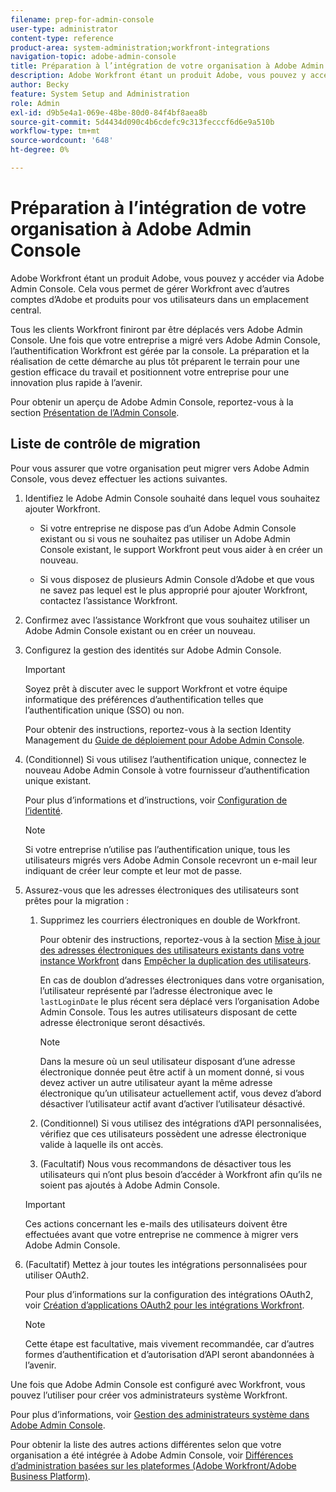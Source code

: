 ```yaml
---
filename: prep-for-admin-console
user-type: administrator
content-type: reference
product-area: system-administration;workfront-integrations
navigation-topic: adobe-admin-console
title: Préparation à l’intégration de votre organisation à Adobe Admin Console
description: Adobe Workfront étant un produit Adobe, vous pouvez y accéder via Adobe Admin Console. Cela vous permet de gérer Workfront avec d’autres comptes d’Adobe et produits pour vos utilisateurs dans un emplacement central.
author: Becky
feature: System Setup and Administration
role: Admin
exl-id: d9b5e4a1-069e-48be-80d0-84f4bf8aea8b
source-git-commit: 5d4434d090c4b6cdefc9c313fecccf6d6e9a510b
workflow-type: tm+mt
source-wordcount: '648'
ht-degree: 0%

---
```


# Préparation à l’intégration de votre organisation à Adobe Admin Console

<!-- Audited: 12/2023 -->

Adobe Workfront étant un produit Adobe, vous pouvez y accéder via Adobe Admin Console. Cela vous permet de gérer Workfront avec d’autres comptes d’Adobe et produits pour vos utilisateurs dans un emplacement central.

Tous les clients Workfront finiront par être déplacés vers Adobe Admin Console. Une fois que votre entreprise a migré vers Adobe Admin Console, l’authentification Workfront est gérée par la console. La préparation et la réalisation de cette démarche au plus tôt préparent le terrain pour une gestion efficace du travail et positionnent votre entreprise pour une innovation plus rapide à l’avenir.

Pour obtenir un aperçu de Adobe Admin Console, reportez-vous à la section [Présentation de l’Admin Console](https://helpx.adobe.com/fr/enterprise/using/admin-console.html).

## Liste de contrôle de migration

Pour vous assurer que votre organisation peut migrer vers Adobe Admin Console, vous devez effectuer les actions suivantes.

1. Identifiez le Adobe Admin Console souhaité dans lequel vous souhaitez ajouter Workfront.

   * Si votre entreprise ne dispose pas d’un Adobe Admin Console existant ou si vous ne souhaitez pas utiliser un Adobe Admin Console existant, le support Workfront peut vous aider à en créer un nouveau.

   * Si vous disposez de plusieurs Admin Console d’Adobe et que vous ne savez pas lequel est le plus approprié pour ajouter Workfront, contactez l’assistance Workfront.

1. Confirmez avec l’assistance Workfront que vous souhaitez utiliser un Adobe Admin Console existant ou en créer un nouveau.

1. Configurez la gestion des identités sur Adobe Admin Console.

   >[!IMPORTANT]
   >
   >Soyez prêt à discuter avec le support Workfront et votre équipe informatique des préférences d’authentification telles que l’authentification unique (SSO) ou non.

   Pour obtenir des instructions, reportez-vous à la section Identity Management du [Guide de déploiement pour Adobe Admin Console](https://helpx.adobe.com/enterprise/using/deployment-planning.html).

1. (Conditionnel) Si vous utilisez l’authentification unique, connectez le nouveau Adobe Admin Console à votre fournisseur d’authentification unique existant.

   Pour plus d’informations et d’instructions, voir [Configuration de l’identité](https://helpx.adobe.com/enterprise/using/set-up-identity.html).

   >[!NOTE]
   >
   >Si votre entreprise n’utilise pas l’authentification unique, tous les utilisateurs migrés vers Adobe Admin Console recevront un e-mail leur indiquant de créer leur compte et leur mot de passe.

1. Assurez-vous que les adresses électroniques des utilisateurs sont prêtes pour la migration :

   1. Supprimez les courriers électroniques en double de Workfront.

      Pour obtenir des instructions, reportez-vous à la section [Mise à jour des adresses électroniques des utilisateurs existants dans votre instance Workfront](/help/quicksilver/administration-and-setup/manage-workfront/security/prevent-duplicate-users.md#update-email-addresses-of-existing-users-in-your-workfront-instance) dans [Empêcher la duplication des utilisateurs](/help/quicksilver/administration-and-setup/manage-workfront/security/prevent-duplicate-users.md).

      En cas de doublon d’adresses électroniques dans votre organisation, l’utilisateur représenté par l’adresse électronique avec le `lastLoginDate` le plus récent sera déplacé vers l’organisation Adobe Admin Console. Tous les autres utilisateurs disposant de cette adresse électronique seront désactivés.

      >[!NOTE]
      >
      >Dans la mesure où un seul utilisateur disposant d’une adresse électronique donnée peut être actif à un moment donné, si vous devez activer un autre utilisateur ayant la même adresse électronique qu’un utilisateur actuellement actif, vous devez d’abord désactiver l’utilisateur actif avant d’activer l’utilisateur désactivé.

   1. (Conditionnel) Si vous utilisez des intégrations d’API personnalisées, vérifiez que ces utilisateurs possèdent une adresse électronique valide à laquelle ils ont accès.

   1. (Facultatif) Nous vous recommandons de désactiver tous les utilisateurs qui n’ont plus besoin d’accéder à Workfront afin qu’ils ne soient pas ajoutés à Adobe Admin Console.

   >[!IMPORTANT]
   >
   >Ces actions concernant les e-mails des utilisateurs doivent être effectuées avant que votre entreprise ne commence à migrer vers Adobe Admin Console.

1. (Facultatif) Mettez à jour toutes les intégrations personnalisées pour utiliser OAuth2.

   Pour plus d’informations sur la configuration des intégrations OAuth2, voir [Création d’applications OAuth2 pour les intégrations Workfront](../../administration-and-setup/configure-integrations/create-oauth-application.md).

   >[!NOTE]
   >
   >Cette étape est facultative, mais vivement recommandée, car d’autres formes d’authentification et d’autorisation d’API seront abandonnées à l’avenir.

Une fois que Adobe Admin Console est configuré avec Workfront, vous pouvez l’utiliser pour créer vos administrateurs système Workfront.

Pour plus d’informations, voir [Gestion des administrateurs système dans Adobe Admin Console](../../administration-and-setup/add-users/create-and-manage-users/admin-console.md).

Pour obtenir la liste des autres actions différentes selon que votre organisation a été intégrée à Adobe Admin Console, voir [Différences d’administration basées sur les plateformes (Adobe Workfront/Adobe Business Platform)](../../administration-and-setup/get-started-wf-administration/actions-in-admin-console.md).
